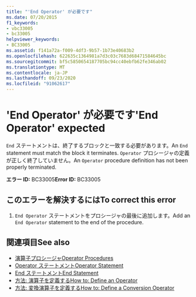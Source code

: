 ```yaml
---
title: "'End Operator' が必要です"
ms.date: 07/20/2015
f1_keywords:
- vbc33005
- bc33005
helpviewer_keywords:
- BC33005
ms.assetid: f141a72a-f009-4df3-9b57-1b73e40683b2
ms.openlocfilehash: 622635c1364981a7d3c03c7683d68471584645bc
ms.sourcegitcommit: bf5c5850654187705bc94cc40ebfb62fe346ab02
ms.translationtype: MT
ms.contentlocale: ja-JP
ms.lasthandoff: 09/23/2020
ms.locfileid: "91062617"
---
```

# <a name="end-operator-expected"></a><span data-ttu-id="205a6-102">'End Operator' が必要です</span><span class="sxs-lookup"><span data-stu-id="205a6-102">'End Operator' expected</span></span>

<span data-ttu-id="205a6-103">`End` ステートメントは、終了するブロックと一致する必要があります。</span><span class="sxs-lookup"><span data-stu-id="205a6-103">An `End` statement must match the block it terminates.</span></span> <span data-ttu-id="205a6-104">`Operator` プロシージャの定義が正しく終了していません。</span><span class="sxs-lookup"><span data-stu-id="205a6-104">An `Operator` procedure definition has not been properly terminated.</span></span>  
  
 <span data-ttu-id="205a6-105">**エラー ID:** BC33005</span><span class="sxs-lookup"><span data-stu-id="205a6-105">**Error ID:** BC33005</span></span>  
  
## <a name="to-correct-this-error"></a><span data-ttu-id="205a6-106">このエラーを解決するには</span><span class="sxs-lookup"><span data-stu-id="205a6-106">To correct this error</span></span>  
  
1. <span data-ttu-id="205a6-107">`End Operator` ステートメントをプロシージャの最後に追加します。</span><span class="sxs-lookup"><span data-stu-id="205a6-107">Add an `End Operator` statement to the end of the procedure.</span></span>  
  
## <a name="see-also"></a><span data-ttu-id="205a6-108">関連項目</span><span class="sxs-lookup"><span data-stu-id="205a6-108">See also</span></span>

- [<span data-ttu-id="205a6-109">演算子プロシージャ</span><span class="sxs-lookup"><span data-stu-id="205a6-109">Operator Procedures</span></span>](../programming-guide/language-features/procedures/operator-procedures.md)
- [<span data-ttu-id="205a6-110">Operator ステートメント</span><span class="sxs-lookup"><span data-stu-id="205a6-110">Operator Statement</span></span>](../language-reference/statements/operator-statement.md)
- [<span data-ttu-id="205a6-111">End ステートメント</span><span class="sxs-lookup"><span data-stu-id="205a6-111">End Statement</span></span>](../language-reference/statements/end-statement.md)
- [<span data-ttu-id="205a6-112">方法: 演算子を定義する</span><span class="sxs-lookup"><span data-stu-id="205a6-112">How to: Define an Operator</span></span>](../programming-guide/language-features/procedures/how-to-define-an-operator.md)
- [<span data-ttu-id="205a6-113">方法: 変換演算子を定義する</span><span class="sxs-lookup"><span data-stu-id="205a6-113">How to: Define a Conversion Operator</span></span>](../programming-guide/language-features/procedures/how-to-define-a-conversion-operator.md)
